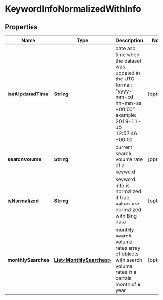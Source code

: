 

# KeywordInfoNormalizedWithInfo


## Properties

| Name | Type | Description | Notes |
|------------ | ------------- | ------------- | -------------|
|**lastUpdatedTime** | **String** | date and time when the dataset was updated in the UTC format: “yyyy-mm-dd hh-mm-ss +00:00” example: 2019-11-15 12:57:46 +00:00 |  [optional] |
|**searchVolume** | **String** | current search volume rate of a keyword |  [optional] |
|**isNormalized** | **String** | keyword info is normalized if true, values are normalized with Bing data |  [optional] |
|**monthlySearches** | [**List&lt;MonthlySearches&gt;**](MonthlySearches.md) | monthly search volume rates array of objects with search volume rates in a certain month of a year |  [optional] |



